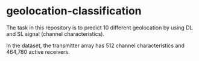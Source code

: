 # geolocation-classification

The task in this repository is to predict 10 different geolocation by using DL and SL signal (channel characteristics).

In the dataset, the transmitter array has 512 channel characteristics and 464,780 active receivers.
